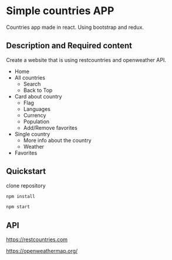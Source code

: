 # Simple countries APP

Countries app made in react.
Using bootstrap and redux.

## Description and Required content

Create a website that is using restcountries and openweather API.

- Home
- All countries
  - Search
  - Back to Top
- Card about country
  - Flag
  - Languages
  - Currency
  - Population
  - Add/Remove favorites
- Single country
  - More info about the country
  - Weather
- Favorites

## Quickstart

clone repository

```sh
npm install
```

```sh
npm start
```

## API

https://restcountries.com

https://openweathermap.org/
